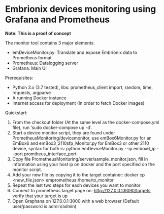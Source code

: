 # Embrionix devices monitoring using Grafana and Prometheus

**Note: This is a proof of concept**

The monitor tool contains 3 major elements:
* emDeviceMonitor.py: Translate and expose Embrionix data to Prometheus format
* Prometheus: Datalogging server
* Grafana: Main UI

Prerequisites:
* Python 3.x (3.7 tested), libs: prometheus_client import, random, time, requests, argparse
* A running Docker instance
* Internet access for deployment (In order to fetch Docker images)	

Quickstart:
1. From the checkout folder (At the same level as the docker-compose.yml file), run 'sudo docker-compose up -d'.
1. Start a device monitor script, they are found under PrometheusMonitoring/devicemonitor, use emBox6Monitor.py for an EmBox6 and emBox3_2110sfp_Monitor.py for EmBox3 or other 2110 device, syntax for both is: python emDeviceMonitor.py --ip embox6_ip --port promtheus_interface_port
1. Copy file PrometheusMonitoring/server/sample_monitor.json, fill in information using your host ip on docker and the port specified on the monitor script.
1. Add your new file by copying it to the target container: docker cp <new_file.json> emprometheus:/home/to_monitor
1. Repeat the last two steps for each devices you want to monitor
1. Connect to prometheus target page on: http://127.0.0.1:9090/targets, verify that your target is up
1. Open Graphana on 127.0.0.1:3000 with a web browser (Default user/password is admin/admin)